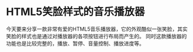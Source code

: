 # HTML5笑脸样式的音乐播放器
今天要来分享一款非常有爱的HTML5音乐播放器，它的外观酷似一张笑脸，其实笑脸的样式也是通过对播放器的各项按钮进行布局而产生的。
同时这款播放器的功能也是比较完整的，播放、暂停、音量控制、播放进度等。
